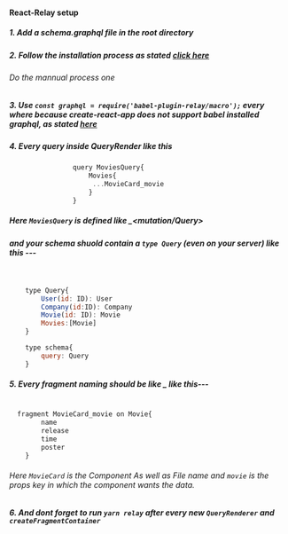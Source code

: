 
#### React-Relay setup

##### 1. Add a schema.graphql file in the root directory

##### 2. Follow the installation process as stated [click here](https://relay.dev/docs/en/installation-and-setup)
 ###### Do the mannual process one

###

##### 3. Use `const graphql = require('babel-plugin-relay/macro');` every where because create-react-app does not support babel installed graphql, as stated [here](https://create-react-app.dev/docs/adding-relay/)

##### 4. Every query inside QueryRender like this
###
```javascript
                query MoviesQuery{
                    Movies{
                     ...MovieCard_movie
                    }
                }
```

##### Here `MoviesQuery` is defined like <FolderName>_<mutation/Query>
##### and your schema shuold contain a `type Query` (even on your server) like this ---
#
```javascript

    type Query{
        User(id: ID): User
        Company(id:ID): Company
        Movie(id: ID): Movie
        Movies:[Movie]
    }

    type schema{
        query: Query
    }
```

##### 5. Every fragment naming should be like <FileName>_<propsName> like this---
#
```javascript
  fragment MovieCard_movie on Movie{
        name
        release
        time
        poster
    }
```

###### Here `MovieCard` is the Component As well as File name and `movie` is the props key in which the component wants the data. 

##### 6. And dont forget to run `yarn relay` after every new `QueryRenderer` and `createFragmentContainer`